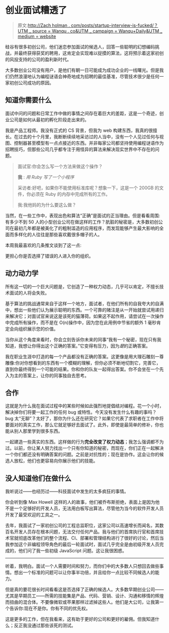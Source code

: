 # 创业面试糟透了

> 原文:[http://Zach holman . com/posts/startup-interview-is-fucked/？UTM _ source = Wanqu . co&UTM _ campaign = Wanqu+Daily&UTM _ medium = website](http://zachholman.com/posts/startup-interviewing-is-fucked/?utm_source=wanqu.co&utm_campaign=Wanqu+Daily&utm_medium=website)

硅谷有很多初创公司，他们迷恋参加面试的候选人，回答一些聪明的幻想编码挑战，并最终获得获奖的聘用，这肯定会实现难以捉摸的算法，这将预示着这家初创的风投支持的公司的盈利新时代。

大多数创业公司没有用户，是他们有朝一日可能成为成功企业的一线曙光。但是我们仍然浪漫地认为编程谜语会神奇地成为招聘的最佳基准，尽管技术很少是任何一家初创公司成功的原因。

## 知道你需要什么

面试中问的问题和日常工作中做的事情之间存在着巨大的差距，这是一个奇迹，创业公司是如何从最初的孵化阶段走出来的。

我是产品工程师。我没有正式的 CS 背景，但我为 web 构建东西，我真的很擅长。在过去的十个月里，我断断续续地采访过的人当中，没有一个人见过任何与视图、控制器甚至模型有一点点接近的东西。并非每家公司都坚持使用编程谜语作为招聘技巧，但那些公司几乎都专注于用怪异的算法来解决现实世界中不存在的问题。

> 面试官:你会怎么写一个方法来做这个操作？
> 
> **我** : *用 Ruby 写了一个小程序*
> 
> 采访者:好吧，如果你不能使用标准库呢？想象一下，这是一个 200GB 的文件，你必须在 Ruby 的内存中完成所有的工作。
> 
> 我:我他妈的为什么要这么做？

当然，在一些工作中，表现出色和算法“正确”是面试的正当理由。但是看看周围:有多少不到 50 人的小型创业公司在做这样的工作？肮脏的秘密是，大多数初创公司在最初几年都是被美化了的粗制滥造的应用程序，而发现能够产生最大影响的全面而多样化的人往往是那些喜欢戴很多帽子的人。

本周我最喜欢的几条推文谈到了这一点:

更担心你是否选择了错误的人进入你的组织。

## 动力动力学

所有这一切的一个巨大问题是，它创造了一种权力动态，几乎可以肯定，不擅长技术面试的人将会失败。

基于算法的挑战通常来自于这样一个地方，面试者，在他们所有的自我夸大的自满中，想出一些他们认为展示聪明的东西。一个可靠的赌注是从一开始就尝试用递归来解决它；对面试官来说这是该死的猫薄荷。如果这不起作用，请尝试在一次操作中完成所有操作，而不是在 O(n)操作中，因为您在此用例中节省的额外 1 毫秒肯定会向组织展示您的价值。

当你从这个角度来看时，你会立刻告诉你未来的同事“我有一个秘密，现在只有我知道，我想让你得出这个正确的答案。”它变得有压力，因为*是*的正确答案。

我在职业生涯中打造的每一个产品都没有正确的答案。这更像是用大理石雕刻一尊雕像:你对你想看到的东西有一个模糊的理解，但你必须不断地切割它，完善它，直到你最终得到一个可能的结果。你和你的队友一起得出答案。你不会坐在一个先入为主的答案上，让你的同事独自去思考。

## 合作

这就是为什么我在面试过程中的某些时候如此强烈地提倡结对编程。花一个小时，解决掉你们将要一起工作的任何 bug 或特性。今天没有发生什么有趣的事吗？bug 太“无聊”？太好了，那你为什么还在研究它？如果它代表了求职者在工作中将要面对的真实工作，那么它就足够好去面试了。此外，即使是最简单的修补，你也能从别人那里学到很多东西。

一起建造一些真实的东西。这样做的行为**完全改变了权力动态**；我怎么强调都不为过。以前，你让某人努力找出一个只有你知道的秘密，而现在，你们正在一起解决一个你们都还没有明确答案的问题。之前是对抗性的；现在是协作。这会让你的候选人放松，他们也更容易向你展示他们的技能。

## 没人知道他们在做什么

我听说过——也经历过——科技面试中发生的太多疯狂的事情。

你会听到像 Max Howell 这样的人的故事，他们被乔布斯拒绝，表面上是因为他不是一个足够好的开发人员，无法用白板写出算法，尽管他为当今的软件开发人员开发了最受欢迎的工具之一。

去年，我面试了一家初创公司的工程总监职位，这家公司以高速增长而闻名，其数百名开发人员存在根本问题，无法交付任何产品。我与他们的首席执行官和首席技术官就彻底改革他们的整个流程、CI、部署和管理结构进行了很好的讨论，然后当我参加这个非编程领导角色的最后一轮面试时，面试几乎完全是由初级开发人员完成的，他们问了我一些初级 JavaScript 问题。这让我很困惑。

* * *

听着，我明白。面试一个人需要时间和努力，而你们中的大多数人只想回去做些事情。想出一个标准的问题可以让你事半功倍，并且给你一点比较不同候选人的能力。

但是真的要花很长时间看看这是否选择了正确的候选人。大多数早期创业公司——尤其是早期员工——所需的技能集是产品、代码、营销、设计、沟通和移情的辉煌而扭曲的混合体。不要像微软或苹果那样过滤掉这些人。他们是大公司，让我第一个告诉你:现在不是你。你有不同的优先权。

这是更多的工作，但在我看来，这有助于更好的公司和更好的雇佣。但我知道什么；反正我没通过那些该死的测试。